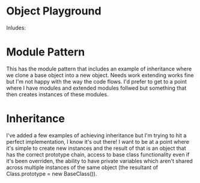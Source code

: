 Object Playground
==================

Inludes:

Module Pattern
==============
This has the module pattern that includes an example of inheritance where we clone a base object into a new object.  Needs work extending works fine but I'm not happy with the way the code flows.  I'd prefer to get to a point where I have modules and extended modules follwed but something that then creates instances of these modules.

Inheritance
==============
I've added a few examples of achieving inheritance but I'm trying to hit a perfect implementation, I know it's out there! I want to be at a point where it's simple to create new instances and the result of that is an object that has the correct prototype chain, access to base class functionality even if it's been overriden, the ability to have private variables which aren't shared across multiple instances of the same object (the resultant of Class.prototype = new BaseClass()).